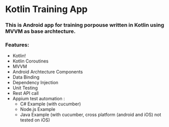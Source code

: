 # Kotlin Training App

### This is Android app for training porpouse written in Kotlin using MVVM as base archtecture.

### Features:

- Kotlin!
- Kotlin Coroutines
- MVVM
- Android Archtecture Components
- Data Binding
- Dependency Injection
- Unit Testing
- Rest API call
- Appium test automation :
  - C# Example (with cucumber)
  - Node.js Example
  - Java Example (with cucumber, cross platform (android and iOS) not tested on iOS)

